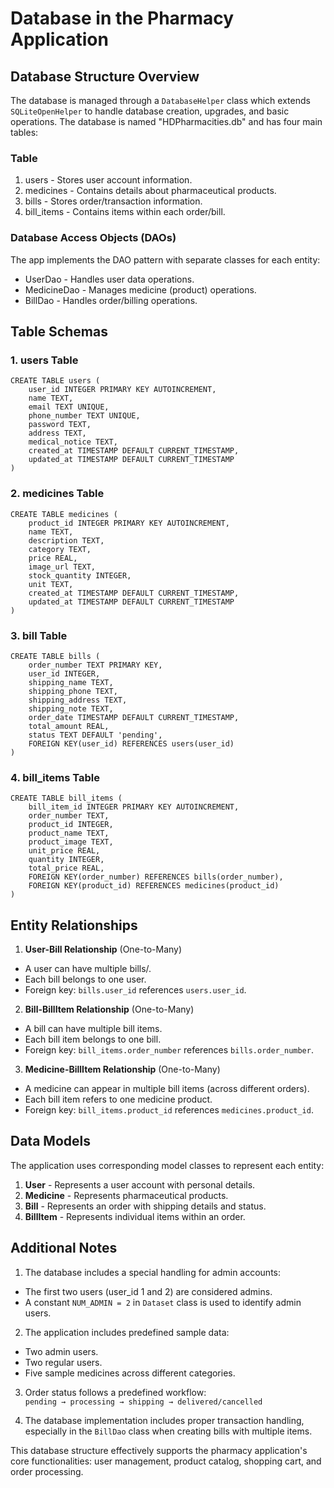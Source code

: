 # Database in the Pharmacy Application

## Database Structure Overview

The database is managed through a `DatabaseHelper` class which extends `SQLiteOpenHelper` to handle database creation, upgrades, and basic operations. The database is named "HDPharmacities.db" and has four main tables:

### Table

1. users - Stores user account information.
2. medicines - Contains details about pharmaceutical products.
3. bills - Stores order/transaction information.
4. bill_items - Contains items within each order/bill.

### Database Access Objects (DAOs)

The app implements the DAO pattern with separate classes for each entity:

- UserDao - Handles user data operations.
- MedicineDao - Manages medicine (product) operations.
- BillDao - Handles order/billing operations.

## Table Schemas

### 1. users Table

	CREATE TABLE users (
	    user_id INTEGER PRIMARY KEY AUTOINCREMENT,
	    name TEXT,
	    email TEXT UNIQUE,
	    phone_number TEXT UNIQUE,
	    password TEXT,
	    address TEXT,
	    medical_notice TEXT,
	    created_at TIMESTAMP DEFAULT CURRENT_TIMESTAMP,
	    updated_at TIMESTAMP DEFAULT CURRENT_TIMESTAMP
	)

### 2. medicines Table

	CREATE TABLE medicines (
	    product_id INTEGER PRIMARY KEY AUTOINCREMENT,
	    name TEXT,
	    description TEXT,
	    category TEXT,
	    price REAL,
	    image_url TEXT,
	    stock_quantity INTEGER,
	    unit TEXT,
	    created_at TIMESTAMP DEFAULT CURRENT_TIMESTAMP,
	    updated_at TIMESTAMP DEFAULT CURRENT_TIMESTAMP
	)

### 3. bill Table

	CREATE TABLE bills (
	    order_number TEXT PRIMARY KEY,
	    user_id INTEGER,
	    shipping_name TEXT,
	    shipping_phone TEXT,
	    shipping_address TEXT,
	    shipping_note TEXT,
	    order_date TIMESTAMP DEFAULT CURRENT_TIMESTAMP,
	    total_amount REAL,
	    status TEXT DEFAULT 'pending',
	    FOREIGN KEY(user_id) REFERENCES users(user_id)
	)

### 4. bill_items Table

	CREATE TABLE bill_items (
	    bill_item_id INTEGER PRIMARY KEY AUTOINCREMENT,
	    order_number TEXT,
	    product_id INTEGER,
	    product_name TEXT,
	    product_image TEXT,
	    unit_price REAL,
	    quantity INTEGER,
	    total_price REAL,
	    FOREIGN KEY(order_number) REFERENCES bills(order_number),
	    FOREIGN KEY(product_id) REFERENCES medicines(product_id)
	)

## Entity Relationships

1. **User-Bill Relationship** (One-to-Many)
- A user can have multiple bills/.
- Each bill belongs to one user.
- Foreign key: `bills.user_id` references `users.user_id`.

2. **Bill-BillItem Relationship** (One-to-Many)
- A bill can have multiple bill items.
- Each bill item belongs to one bill.
- Foreign key: `bill_items.order_number` references `bills.order_number`.


3. **Medicine-BillItem Relationship** (One-to-Many)
- A medicine can appear in multiple bill items (across different orders).
- Each bill item refers to one medicine product.
- Foreign key: `bill_items.product_id` references `medicines.product_id`.

## Data Models

The application uses corresponding model classes to represent each entity:
1. **User** - Represents a user account with personal details.
2. **Medicine** - Represents pharmaceutical products.
3. **Bill** - Represents an order with shipping details and status.
4. **BillItem** - Represents individual items within an order.

## Additional Notes

1. The database includes a special handling for admin accounts:
- The first two users (user_id 1 and 2) are considered admins.
- A constant `NUM_ADMIN = 2` in `Dataset` class is used to identify admin users.

2. The application includes predefined sample data:
- Two admin users.
- Two regular users.
- Five sample medicines across different categories.

3. Order status follows a predefined workflow:\
`pending → processing → shipping → delivered/cancelled`

4. The database implementation includes proper transaction handling, especially in the `BillDao` class when creating bills with multiple items.

This database structure effectively supports the pharmacy application's core functionalities: user management, product catalog, shopping cart, and order processing.